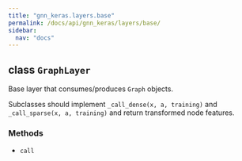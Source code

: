 ```yaml
---
title: "gnn_keras.layers.base"
permalink: /docs/api/gnn_keras/layers/base/
sidebar:
  nav: "docs"
---
```


## class `GraphLayer`

Base layer that consumes/produces `Graph` objects.

Subclasses should implement `_call_dense(x, a, training)` and
`_call_sparse(x, a, training)` and return transformed node features.

### Methods

- `call`
